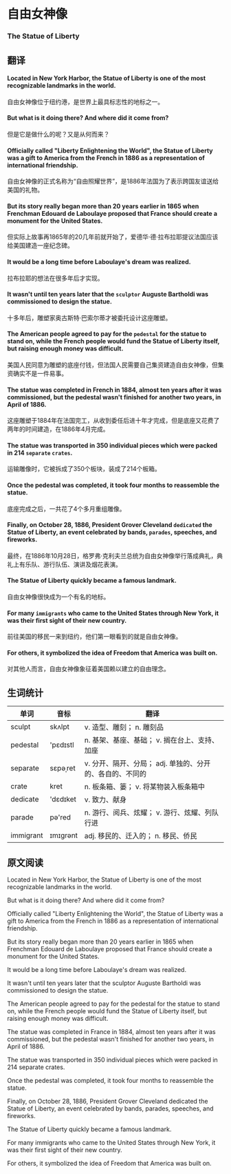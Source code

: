 # 自由女神像
### The Statue of Liberty

## 翻译

#### Located in New York Harbor, the Statue of Liberty is one of the most recognizable landmarks in the world.
自由女神像位于纽约港，是世界上最具标志性的地标之一。
#### But what is it doing there? And where did it come from?
但是它是做什么的呢？又是从何而来？
#### Officially called "Liberty Enlightening the World", the Statue of Liberty was a gift to America from the French in 1886 as a representation of international friendship.
自由女神像的正式名称为“自由照耀世界”，是1886年法国为了表示跨国友谊送给美国的礼物。
#### But its story really began more than 20 years earlier in 1865 when Frenchman Edouard de Laboulaye proposed that France should create a monument for the United States.
但实际上故事再1865年的20几年前就开始了，爱德华·德·拉布拉耶提议法国应该给美国建造一座纪念碑。
#### It would be a long time before Laboulaye's dream was realized.
拉布拉耶的想法在很多年后才实现。
#### It wasn't until ten years later that the `sculptor` Auguste Bartholdi was commissioned to design the statue.
十多年后，雕塑家奥古斯特·巴索尔蒂才被委托设计这座雕塑。
#### The American people agreed to pay for the `pedestal` for the statue to stand on, while the French people would fund the Statue of Liberty itself, but raising enough money was difficult.
美国人民同意为雕塑的底座付钱，但法国人民需要自己集资建造自由女神像，但集资确实不是一件易事。
#### The statue was completed in French in 1884, almost ten years after it was commissioned, but the pedestal wasn't finished for another two years, in April of 1886.
这座雕塑于1884年在法国完工，从收到委任后进十年才完成，但是底座又花费了两年的时间建造，在1886年4月完成。
#### The statue was transported in 350 individual pieces which were packed in 214 `separate` `crates`.
运输雕像时，它被拆成了350个板块，装成了214个板箱。
#### Once the pedestal was completed, it took four months to reassemble the statue.
底座完成之后，一共花了4个多月重组雕像。
#### Finally, on October 28, 1886, President Grover Cleveland `dedicated` the Statue of Liberty, an event celebrated by bands, `parades`, speeches, and fireworks.
最终，在1886年10月28日，格罗弗·克利夫兰总统为自由女神像举行落成典礼，典礼上有乐队、游行队伍、演讲及烟花表演。
#### The Statue of Liberty quickly became a famous landmark.
自由女神像很快成为一个有名的地标。
#### For many `immigrants` who came to the United States through New York, it was their first sight of their new country.
前往美国的移民一来到纽约，他们第一眼看到的就是自由女神像。
#### For others, it symbolized the idea of Freedom that America was built on.
对其他人而言，自由女神像象征着美国赖以建立的自由理念。
## 生词统计
| 单词 | 音标 | 翻译 |
|-|-|-|
| sculpt | skʌlpt | v. 造型、雕刻； n. 雕刻品 |
| pedestal | 'pɛdɪstl | n. 基架、基座、基础； v. 搁在台上、支持、加座 |
| separate | sɛpəˌret | v. 分开、隔开、分局； adj. 单独的、分开的、各自的、不同的 |
| crate | kret | n. 板条箱、篓； v. 将某物装入板条箱中 |
| dedicate | 'dɛdɪket | v. 致力、献身 |
| parade | pə'red | n. 游行、阅兵、炫耀； v. 游行、炫耀、列队行进 |
| immigrant | ɪmɪɡrənt | adj. 移民的、迁入的； n. 移民、侨民 |

## 原文阅读

Located in New York Harbor, the Statue of Liberty is one of the most recognizable landmarks in the world.

But what is it doing there? And where did it come from?

Officially called "Liberty Enlightening the World", the Statue of Liberty was a gift to America from the French in 1886 as a representation of international friendship.

But its story really began more than 20 years earlier in 1865 when Frenchman Edouard de Laboulaye proposed that France should create a monument for the United States.

It would be a long time before Laboulaye's dream was realized.

It wasn't until ten years later that the sculptor Auguste Bartholdi was commissioned to design the statue.

The American people agreed to pay for the pedestal for the statue to stand on, while the French people would fund the Statue of Liberty itself, but raising enough money was difficult.

The statue was completed in France in 1884, almost ten years after it was commissioned, but the pedestal wasn't finished for another two years, in April of 1886.

The statue was transported in 350 individual pieces which were packed in 214 separate crates.

Once the pedestal was completed, it took four months to reassemble the statue.

Finally, on October 28, 1886, President Grover Cleveland dedicated the Statue of Liberty, an event celebrated by bands, parades, speeches, and fireworks.

The Statue of Liberty quickly became a famous landmark.

For many immigrants who came to the United States through New York, it was their first sight of their new country.

For others, it symbolized the idea of Freedom that America was built on.

<!-- <src-rtyAudio :src="'https://rtyxmd.gitee.io/rtyresources2019/2019-June/The Statue of Liberty.mp3'"></src-rtyAudio> -->